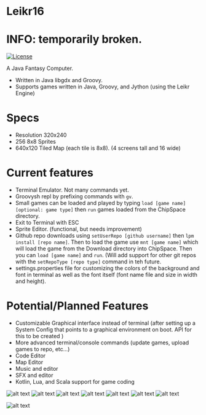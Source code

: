 # Leikr16
# INFO: temporarily broken.
[![License](https://img.shields.io/badge/License-Apache%202.0-blue.svg)](https://opensource.org/licenses/Apache-2.0)

A Java Fantasy Computer.
- Written in Java libgdx and Groovy.
- Supports games written in Java, Groovy, and Jython (using the Leikr Engine)

# Specs
- Resolution 320x240
- 256 8x8 Sprites
- 640x120 Tiled Map (each tile is 8x8). (4 screens tall and 16 wide)


# Current features
- Terminal Emulator. Not many commands yet.
- Groovysh repl by prefixing commands with `gv`.
- Small games can be loaded and played by typing `load [game name] [optional: game type]` then `run` games loaded from the ChipSpace directory.
- Exit to Terminal with ESC
- Sprite Editor. (functional, but needs improvement)
- Github repo downloads using `setUserRepo [github username]` then `lpm install [repo name]`. Then to load the game use `mnt [game name]` which will load the game from the Download directory into ChipSpace. Then you can `load [game name]` and `run`. (Will add support for other git repos with the `setRepoType [repo type]` command in teh future.
- settings.properties file for customizing the colors of the background and font in terminal as well as the font itself (font name file and size in width and height).

# Potential/Planned Features
- Customizable Graphical interface instead of terminal (after setting up a System Config that points to a graphical environment on boot. API for this to be created )
- More advanced terminal/console commands (update games, upload games to repo, etc...)
- Code Editor
- Map Editor
- Music and editor
- SFX and editor
- Kotlin, Lua, and Scala support for game coding 

![alt text](boot.png)
![alt text](help.png)
![alt text](terminal.png)
![alt text](runPy.png)
![alt text](spriteEditor.png)
![alt text](closerSpriteEditor.png)
![alt text](exitSpriteEditor.png)

![alt text](pythonStructure.png)
